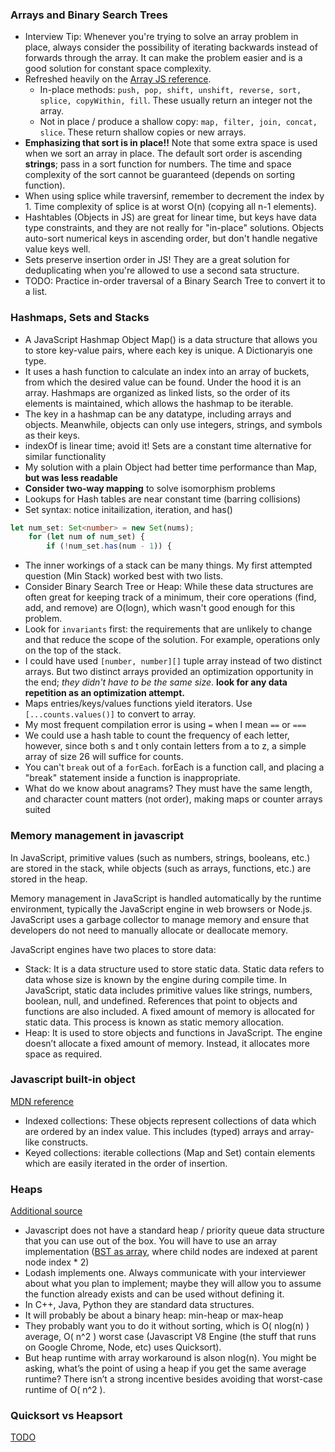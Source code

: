 ### Arrays and Binary Search Trees

- Interview Tip: Whenever you're trying to solve an array problem in place, always consider the possibility of iterating backwards instead of forwards through the array. It can make the problem easier and is a good solution for constant space complexity.
- Refreshed heavily on the [Array JS reference](https://developer.mozilla.org/en-US/docs/Web/JavaScript/Reference/Global_Objects/Array).
  - In-place methods: `push, pop, shift, unshift, reverse, sort, splice, copyWithin, fill`. These usually return an integer not the array.
  - Not in place / produce a shallow copy: `map, filter, join, concat, slice`. These return shallow copies or new arrays.
- **Emphasizing that sort is in place!!** Note that some extra space is used when we sort an array in place. The default sort order is ascending **strings**; pass in a sort function for numbers. The time and space complexity of the sort cannot be guaranteed (depends on sorting function).
- When using splice while traversinf, remember to decrement the index by 1. Time complexity of splice is at worst O(n) (copying all n-1 elements).
- Hashtables (Objects in JS) are great for linear time, but keys have data type constraints, and they are not really for "in-place"
  solutions. Objects auto-sort numerical keys in ascending order, but don't handle negative value keys well.
- Sets preserve insertion order in JS! They are a great solution for deduplicating when you're allowed to use a second sata structure.
- TODO: Practice in-order traversal of a Binary Search Tree to convert it to a list.

### Hashmaps, Sets and Stacks

- A JavaScript Hashmap Object Map() is a data structure that allows you to store key-value pairs, where each key is unique. A Dictionaryis one type.
- It uses a hash function to calculate an index into an array of buckets, from which the desired value can be found. Under the hood it is an array. Hashmaps are organized as linked lists, so the order of its elements is maintained, which allows the hashmap to be iterable.
- The key in a hashmap can be any datatype, including arrays and objects. Meanwhile, objects can only use integers, strings, and symbols as their keys.
- indexOf is linear time; avoid it! Sets are a constant time alternative for similar functionality
- My solution with a plain Object had better time performance than Map, **but was less readable**
- **Consider two-way mapping** to solve isomorphism problems
- Lookups for Hash tables are near constant time (barring collisions)
- Set syntax: notice initailization, iteration, and has()

```typescript
let num_set: Set<number> = new Set(nums);
    for (let num of num_set) {
        if (!num_set.has(num - 1)) {
```

- The inner workings of a stack can be many things. My first attempted question (Min Stack) worked best with two lists.
- Consider Binary Search Tree or Heap: While these data structures are often great for keeping track of a minimum, their core operations (find, add, and remove) are O(logn), which wasn't good enough for this problem.
- Look for `invariants` first: the requirements that are unlikely to change and that reduce the scope of the solution. For example, operations only on the top of the stack.
- I could have used `[number, number][]` tuple array instead of two distinct arrays. But two distinct arrays provided an optimization opportunity in the end; _they didn't have to be the same size_. **look for any data repetition as an optimization attempt.**
- Maps entries/keys/values functions yield iterators. Use `[...counts.values()]` to convert to array.
- My most frequent compilation error is using `=` when I mean `==` or `===`
- We could use a hash table to count the frequency of each letter, however, since both s and t only contain letters from a to z, a simple array of size 26 will suffice for counts.
- You can't `break` out of a `forEach`. forEach is a function call, and placing a "break" statement inside a function is inappropriate.
- What do we know about anagrams? They must have the same length, and character count matters (not order), making maps or counter arrays suited

### Memory management in javascript

In JavaScript, primitive values (such as numbers, strings, booleans, etc.) are stored in the stack, while objects (such as arrays, functions, etc.) are stored in the heap.

Memory management in JavaScript is handled automatically by the runtime environment, typically the JavaScript engine in web browsers or Node.js. JavaScript uses a garbage collector to manage memory and ensure that developers do not need to manually allocate or deallocate memory.

JavaScript engines have two places to store data:

- Stack: It is a data structure used to store static data. Static data refers to data whose size is known by the engine during compile time. In JavaScript, static data includes primitive values like strings, numbers, boolean, null, and undefined. References that point to objects and functions are also included. A fixed amount of memory is allocated for static data. This process is known as static memory allocation.
- Heap: It is used to store objects and functions in JavaScript. The engine doesn’t allocate a fixed amount of memory. Instead, it allocates more space as required.

### Javascript built-in object

[MDN reference](https://developer.mozilla.org/en-US/docs/Web/JavaScript/Reference/Global_Objects)

- Indexed collections: These objects represent collections of data which are ordered by an index value. This includes (typed) arrays and array-like constructs.
- Keyed collections: iterable collections (Map and Set) contain elements which are easily iterated in the order of insertion.

### Heaps

[Additional source](https://dandkim.com/js-heap-implementation/)

- Javascript does not have a standard heap / priority queue data structure that you can use out of the box. You will have to use an array implementation ([BST as array](https://gist.github.com/tpae/54ec7371f947505967a2036b9c002428), where child nodes are indexed at parent node index \* 2)
- Lodash implements one. Always communicate with your interviewer about what you plan to implement; maybe they will allow you to assume the function already exists and can be used without defining it.
- In C++, Java, Python they are standard data structures.
- It will probably be about a binary heap: min-heap or max-heap
- They probably want you to do it without sorting, which is O( nlog(n) ) average, O( n^2 ) worst case (Javascript V8 Engine (the stuff that runs on Google Chrome, Node, etc) uses Quicksort).
- But heap runtime with array workaround is alson nlog(n). You might be asking, what’s the point of using a heap if you get the same average runtime? There isn’t a strong incentive besides avoiding that worst-case runtime of O( n^2 ).

### Quicksort vs Heapsort

[TODO](https://reginafurness.medium.com/implementing-a-max-heap-in-javascript-b3e2f788390c)
